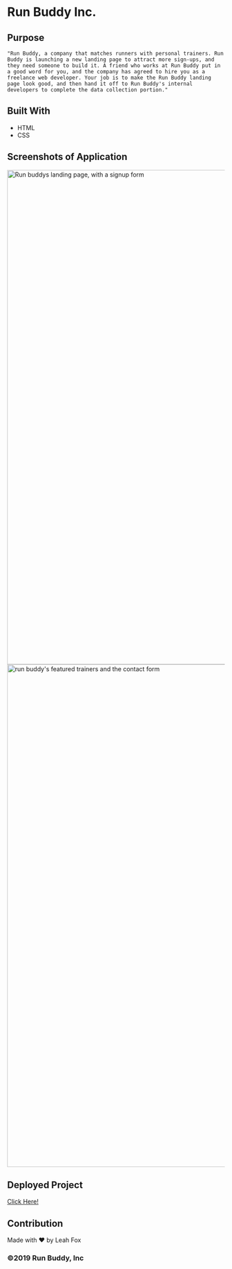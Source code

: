 # Run Buddy Inc.

## Purpose
`"Run Buddy, a company that matches runners with personal trainers. Run Buddy is launching a new landing page to attract more sign-ups, and they need someone to build it. A friend who works at Run Buddy put in a good word for you, and the company has agreed to hire you as a freelance web developer. Your job is to make the Run Buddy landing page look good, and then hand it off to Run Buddy's internal developers to complete the data collection portion."`

## Built With
* HTML
* CSS

## Screenshots of Application
<img width="1142" alt="Run buddys landing page, with a signup form" src="https://user-images.githubusercontent.com/94761193/168473366-76fc940f-12b5-45b2-a367-7ee233ddef6a.png">

<img width="1161" alt="run buddy's featured trainers and the contact form" src="https://user-images.githubusercontent.com/94761193/168473376-e031d2f5-4b11-4d19-9bb4-8377d688b258.png">


## Deployed Project
[Click Here!](https://lf56.github.io/RunBuddy/)

## Contribution
Made with ❤️  by Leah Fox

### ©️2019 Run Buddy, Inc
